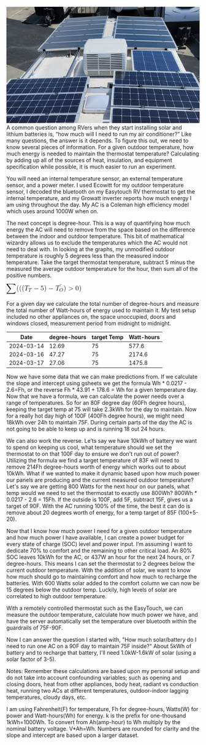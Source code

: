 
![ solar panels and Air Conditioning ](SolarAC.jpg)
A common question among RVers when they start installing solar and lithium batteries is, “how much will I need to run my air conditioner?” Like many questions, the answer is it depends. To figure this out, we need to know several pieces of information. For a given outdoor temperature, how much energy is needed to maintain the thermostat temperature? Calculating by adding up all of the sources of heat, insulation, and equipment specification while possible, it is much easier to run an experiment. 

You will need an internal temperature sensor, an external temperature sensor, and a power meter. I used Ecowitt for my outdoor temperature sensor, I decoded the bluetooth on my Easytouch RV thermostat to get the internal temperature, and my Growatt inverter reports how much energy I am using throughout the day. My AC is a Coleman high efficiency model which uses around 1000W when on.

The next concept is degree-hour. This is a way of quantifying how much energy the AC will need to remove from the space based on the difference between the indoor and outdoor temperature. This bit of mathematical wizardry allows us to exclude the temperatures which the AC would not need to deal with. In looking at the graphs, my unmodified outdoor temperature is roughly 5 degrees less than the measured indoor temperature. Take the target thermostat temperature, subtract 5 minus the measured the average outdoor temperature for the hour, then sum all of the positive numbers.

![ \sum (((T_{T}-5)-\bar{T_{O})} > 0)](TempEq.png)
 
For a given day we calculate the total number of degree-hours and measure the total number of Watt-hours of energy used to maintain it. My test setup included no other appliances on, the space unoccupied, doors and windows closed, measurement period from midnight to midnight.

| Date       | degree-hours | target Temp | Watt-hours|
|------------|--------------|-------------|-----------|
| 2024-03-14 | 12.69        | 75          | 577.6     |
| 2024-03-16 | 47.27        | 75          | 2174.6    |
| 2024-03-17 | 27.06        | 75          | 1475.8    |


Now we have some data that we can make predictions from. If we calculate the slope and intercept using gsheets we get the formula  Wh * 0.0217 - 2.6=Fh, or the reverse Fh * 43.91 + 178.6 = Wh for a given temperature day. Now that we have a formula, we can calculate the power needs over a range of temperatures. So for an 80F degree day (60Fh degree hours), keeping the target temp at 75 will take 2.3kWh for the day to maintain. Now for a really hot day high of 100F (400Fh degree hours), we might need 18kWh over 24h to maintain 75F. During certain parts of the day the AC is not going to be able to keep up and is running 18 out 24 hours.

We can also work the reverse. Le’ts say we have 10kWh of battery we want to spend on keeping us cool, what temperature should we set the thermostat to on that 100F day to ensure we don't run out of power? Utilizing the formula we find a target temperature of 83F will need to remove 214Fh degree-hours worth of energy which works out to about 10kWh. What if we wanted to make it dynamic based upon how much power our panels are producing and the current measured outdoor temperature? Let's say we are getting 800 Watts for the next hour on our panels, what temp would we need to set the thermostat to exactly use 800Wh?  800Wh * 0.0217 - 2.6 = 15Fh. If the outside is 100F, add 5F, subtract 15F, gives us a target of 90F. With the AC running 100% of the time, the best it can do is remove about 20 degrees worth of energy, for a temp target of 85F (100+5-20).  

Now that I know how much power I need for a given outdoor temperature and how much power I have available, I can create a power budget for every state of charge (SOC) level and power input. I’m assuming I want to dedicate 70% to comfort and the remaining to other critical load. An 80% SOC leaves 10kWh for the AC, or 437W an hour for the next 24 hours, or 7 degree-hours. This means I can set the thermostat to 2 degrees below the current outdoor temperature. With the addition of solar, we want to know how much should go to maintaining comfort and how much to recharge the batteries. With 600 Watts solar added to the comfort column we can now be 15 degrees below the outdoor temp. Luckily, high levels of solar are correlated to high outdoor temperature. 

With a remotely controlled thermostat such as the EasyTouch, we can measure the outdoor temperature, calculate how much power we have, and have the server automatically set the temperature over bluetooth within the guardrails of 75F-90F. 

Now I can answer the question I started with, "How much solar/battery do I need to run one AC on a 90F day to maintain 75F inside?" About 5kWh of battery and to recharge that battery, I'll need 1.0kW-1.6kW of solar (using a solar factor of 3-5).

Notes: 
Remember these calculations are based upon my personal setup and do not take into account confounding variables; such as opening and closing doors, heat from other appliances, body heat, radiant vs conduction  heat, running two ACs at different temperatures, outdoor-indoor lagging temperatures, cloudy days, etc. 

I am using Fahrenheit(F) for temperature, Fh for degree-hours, Watts(W) for power and Watt-hours(Wh) for energy. k is the prefix for one-thousand 1kWh=1000Wh. To convert from Ah(amp-hour) to Wh multiply by the nominal battery voltage. V*Ah=Wh. Numbers are rounded for clarity and the slope and intercept are based upon a larger dataset.
